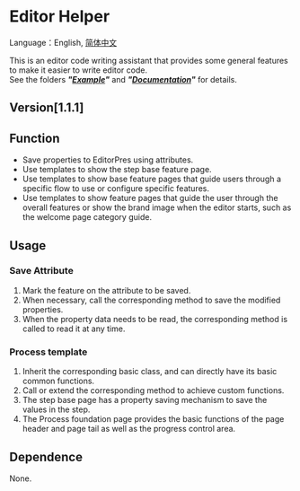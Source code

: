 # Editor Helper

Language：English, [简体中文](/README_zh-CN.md)

This is an editor code writing assistant that provides some general features to make it easier to write editor code.
<br>See the folders **_"[Example](/Samples/Example/)"_** and **_"[Documentation](/Documentation)"_** for details.

## Version[1.1.1]

## Function
- Save properties to EditorPres using attributes.
- Use templates to show the step base feature page.
- Use templates to show base feature pages that guide users through a specific flow to use or configure specific features.
- Use templates to show feature pages that guide the user through the overall features or show the brand image when the editor starts, such as the welcome page category guide.

## Usage

### Save Attribute

1. Mark the feature on the attribute to be saved.
2. When necessary, call the corresponding method to save the modified properties.
3. When the property data needs to be read, the corresponding method is called to read it at any time.

### Process template

1. Inherit the corresponding basic class, and can directly have its basic common functions.
2. Call or extend the corresponding method to achieve custom functions.
3. The step base page has a property saving mechanism to save the values in the step.
4. The Process foundation page provides the basic functions of the page header and page tail as well as the progress control area.

## Dependence
None.